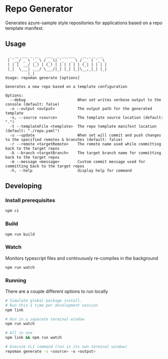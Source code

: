 # Repo Generator

Generates azure-sample style repositories for applications based on a repo template manifest.

## Usage

```
  _ __ ___ _ __   ___  _ __ ___   __ _ _ __
 | '__/ _ \ '_ \ / _ \| '_ ` _ \ / _` | '_ \
 | | |  __/ |_) | (_) | | | | | | (_| | | | |
 |_|  \___| .__/ \___/|_| |_| |_|\__,_|_| |_|
          |_|
Usage: repoman generate [options]

Generates a new repo based on a template configuration

Options:
  --debug                       When set writes verbose output to the console (default: false)
  -o --output <output>          The output path for the generated template
  -s, --source <source>         The template source location (default: ".")
  -t --templateFile <template>  The repo template manifest location (default: "./repo.yaml")
  -u --update                   When set will commit and push changes to the specified remotes & branches (default: false)
  -r --remote <targetRemote>    The remote name used while committing back to the target repos
  -b --branch <targetBranch>    The target branch name for committing back to the target repos
  -m --message <message>        Custom commit message used for committing back to the target repos
  -h, --help                    display help for command
```

## Developing

### Install prerequisites

```bash
npm ci
```

### Build

```bash
npm run build
```

### Watch

Monitors typescript files and continuously re-compiles in the background

```bash
npm run watch
```

### Running

There are a couple different options to run locally

```bash
# Simulate global package install. 
# Run this 1 time per development session
npm link

# Run in a separate terminal window
npm run watch

# All in one
npm link && npm run watch

# Execute CLI command (run in its own terminal window)
repoman generate -s <source> -o <output>
```
